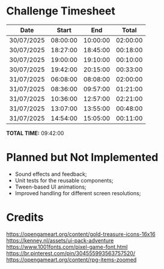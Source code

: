 # Challenge Timesheet
| Date       | Start    | End      | Total    |
| ---------- | -------- | -------- | -------- |
| 30/07/2025 | 08:00:00 | 10:00:00 | 02:00:00 |
| 30/07/2025 | 18:27:00 | 18:45:00 | 00:18:00 |
| 30/07/2025 | 19:00:00 | 19:10:00 | 00:10:00 |
| 30/07/2025 | 19:42:00 | 20:15:00 | 00:33:00 |
| 31/07/2025 | 06:08:00 | 08:08:00 | 02:00:00 |
| 31/07/2025 | 08:36:00 | 09:57:00 | 01:21:00 |
| 31/07/2025 | 10:36:00 | 12:57:00 | 02:21:00 |
| 31/07/2025 | 13:07:00 | 13:55:00 | 00:48:00 |
| 31/07/2025 | 14:54:00 | 15:05:00 | 00:11:00 |

**TOTAL TIME:** 09:42:00

# Planned but Not Implemented

- Sound effects and feedback;
- Unit tests for the reusable components;
- Tween-based UI animations;
- Improved handling for different screen resolutions;

# Credits

https://opengameart.org/content/gold-treasure-icons-16x16
https://kenney.nl/assets/ui-pack-adventure
https://www.1001fonts.com/pixel-game-font.html
https://br.pinterest.com/pin/304555993563757520/
https://opengameart.org/content/rpg-items-zoomed
